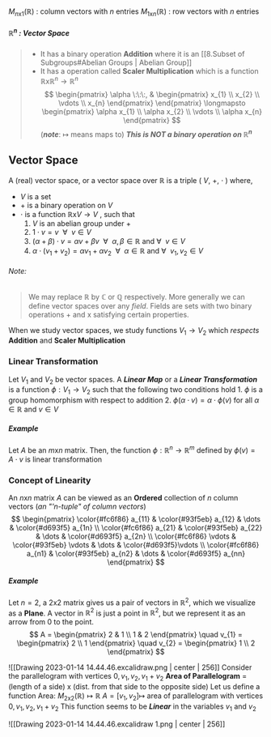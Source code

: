 $M_{n\text{x}1}(\mathbb{R})$ : column vectors with $n$ entries
$M_{1\text{x}n}(\mathbb{R})$ : row vectors with $n$ entries

##### $\mathbb{R}^{n}$ : Vector Space
>  - It has a binary operation **Addition** where it is an [[8.Subset of Subgroups#Abelian Groups | Abelian Group]] 
> -  It has a operation called **Scaler Multiplication** which is a function $\mathbb{R}$x$\mathbb{R}^{n}\rightarrow \mathbb{R}^{n}$
> $$
\begin{pmatrix}
\alpha \:\:\:, & \begin{pmatrix}
x_{1} \\
x_{2} \\
\vdots  \\
x_{n}
\end{pmatrix}
\end{pmatrix}
\longmapsto
\begin{pmatrix}
\alpha x_{1} \\
\alpha x_{2} \\
\vdots \\
\alpha x_{n}
\end{pmatrix}
$$
>   (***note***: $\longmapsto$ means maps to)
> 	  ***This is NOT a binary operation on $\mathbb{R}^{n}$***


## Vector Space

A (real) vector space, or a vector space over $\mathbb{R}$ is a triple ( $V$, +, $\cdot$ )  where,
- $V$ is a set
- $+$ is a binary operation on $V$
- $\cdot$ is a function $\mathbb{R}$x$V \rightarrow V$ , such that
  1. $V$ is an abelian group under $+$
  2. $1 \cdot v = v \:\:\forall \:\: v \in V$
  3. $(\alpha + \beta)\cdot v = \alpha v + \beta v \:\: \forall \:\: \alpha , \beta \in \mathbb{R}$  and  $\forall\:\: v \in V$
  4. $\alpha \cdot (v_{1}+v_{2}) = \alpha v_{1} + \alpha v_{2} \:\: \forall \:\: \alpha \in \mathbb{R}$ and $\forall \:\: v_{1}, v_{2} \in V$

###### Note:
> We may replace $\mathbb{R}$ by $\mathbb{C}$ or $\mathbb{Q}$ respectively.
> More generally we can define vector spaces over any *field*. 
> 	Fields are sets with two binary operations $+$ and x satisfying certain properties.

When we study vector spaces, we study functions $V_{1}\rightarrow V_{2}$ which *respects* **Addition** and **Scaler Multiplication**


### Linear Transformation

Let $V_{1}$ and $V_{2}$ be vector spaces. A  ***Linear Map*** or a ***Linear Transformation*** is a function $\phi : V_{1} \rightarrow V_{2}$ such that the following two conditions hold
	1. $\phi$ is a group homomorphism with respect to addition
	2. $\phi(\alpha \cdot v) = \alpha \cdot \phi(v)$ for all $\alpha \in \mathbb{R}$ and $v \in V$

##### Example
Let $A$ be an $m$x$n$ matrix. Then, the function $\phi : \mathbb{R}^{n} \rightarrow \mathbb{R}^{m}$ defined by $\phi(v) = A \cdot v$ is linear transformation

### Concept of Linearity

An $n$x$n$ matrix $A$ can be viewed as an **Ordered** collection of $n$ column vectors (*an "'n-tuple" of column vectors*) 
$$
\begin{pmatrix}
\color{#fc6f86} a_{11} & \color{#93f5eb} a_{12}  &  \dots  &  \color{#d693f5} a_{1n} \\
\color{#fc6f86} a_{21} & \color{#93f5eb} a_{22}  &  \dots  &  \color{#d693f5} a_{2n} \\
\color{#fc6f86} \vdots & \color{#93f5eb} \vdots  & \dots  & \color{#d693f5}\vdots \\
\color{#fc6f86} a_{n1} & \color{#93f5eb} a_{n2}  &  \dots  &  \color{#d693f5} a_{nn}
\end{pmatrix}
$$
##### Example
Let $n=2$, a $2$x$2$ matrix gives us a pair of vectors in $\mathbb{R}^{2}$, which we visualize as a **Plane**. A vector in $\mathbb{R}^{2}$ is just a point in $\mathbb{R}^{2}$, but we represent it as an arrow from $0$ to the point.
$$
A = \begin{pmatrix}
 2  & 1 \\
1 & 2
\end{pmatrix}
\quad v_{1} = \begin{pmatrix}
2 \\
1
\end{pmatrix}
\quad v_{2} = \begin{pmatrix}
1 \\
2
\end{pmatrix}
$$

![[Drawing 2023-01-14 14.44.46.excalidraw.png | center | 256]]
Consider the parallelogram with vertices $0, v_{1},v_{2}, v_{1}+v_{2}$
**Area of Parallelogram** $=$ (length of a side) x (dist. from that side to the opposite side)
Let us define a function
	Area: $M_{2\text{x}2}(\mathbb{R}) \mapsto \mathbb{R}$
	$A = [v_{1},v_{2}] \mapsto$ area of parallelogram with vertices $0,v_{1},v_{2},v_{1}+v_{2}$
This function seems to be ***Linear*** in the variables $v_{1}$ and $v_{2}$

![[Drawing 2023-01-14 14.44.46.excalidraw 1.png | center | 256]]



